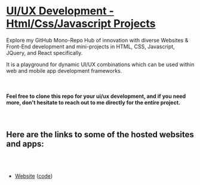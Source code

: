 

# [UI/UX Development - Html/Css/Javascript Projects](#)


Explore my GitHub Mono-Repo Hub of innovation with diverse Websites & Front-End development and mini-projects in HTML, CSS, Javascript, JQuery, and React specifically. 

It is a playground for dynamic UI/UX combinations which can be used within web and mobile app development frameworks. 


<!-- Here are a few snapshots of UI/UX styles built within the project: -->


<br />

#### Feel free to clone this repo for your ui/ux development, and if you need more, don't hesitate to reach out to me directly for the entire project.

<br />


## Here are the links to some of the hosted websites and apps:

<br />
<br />

* [Website](https://github.com/Amo-Addai/ui-ux-development)  ([code](https://github.com/Amo-Addai/ui-ux-development/path/to/directory))
